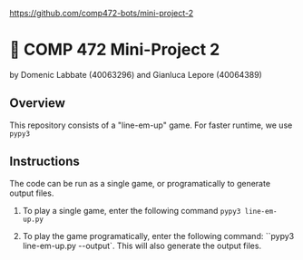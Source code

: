 https://github.com/comp472-bots/mini-project-2

# 🧠 COMP 472 Mini-Project 2

by Domenic Labbate (40063296) and Gianluca Lepore (40064389)

## Overview

This repository consists of a "line-em-up" game. For faster runtime, we use `pypy3`

## Instructions

The code can be run as a single game, or programatically to generate output files.

1. To play a single game, enter the following command `pypy3 line-em-up.py`

2. To play the game programatically, enter the following command: ``pypy3 line-em-up.py --output`. This will
   also generate the output files.

